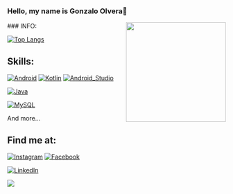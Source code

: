 ### Hello, my name is Gonzalo Olvera👋
<img align='right' src="https://media.giphy.com/media/M9gbBd9nbDrOTu1Mqx/giphy.gif" width="230">
### INFO:

[![Top Langs](https://github-readme-stats.vercel.app/api/top-langs/?username=olvera93&layout=compact)](https://github.com/anuraghazra/github-readme-stats)


## Skills:
[![Android](https://img.shields.io/badge/Android-3DDC84?style=for-the-badge&logo=android&logoColor=white&labelColor=101010)]()
[![Kotlin](https://img.shields.io/badge/Kotlin-0095D5?style=for-the-badge&logo=kotlin&logoColor=white&labelColor=101010)]()
[![Android_Studio](https://img.shields.io/badge/Android_Studio-3DDC84?style=for-the-badge&logo=android-studio&logoColor=white&labelColor=101010)]()

[![Java](https://img.shields.io/badge/Java-007396?style=for-the-badge&logo=java&logoColor=white&labelColor=101010)]()

[![MySQL](https://img.shields.io/badge/MySQL-4479A1?style=for-the-badge&logo=mysql&logoColor=white&labelColor=101010)]()

And more...

## Find me at:
[![Instagram](https://img.shields.io/badge/Instagram-@olvera.gonzalo2-E4405F?style=for-the-badge&logo=instagram&logoColor=white&labelColor=101010)](https://www.instagram.com/olvera.gonzalo2)
[![Facebook](https://img.shields.io/badge/Facebook-Gonzalo_Olvera-1877F2?style=for-the-badge&logo=facebook&logoColor=white&labelColor=101010)](https://www.facebook.com/gonzalo.olvera.56/)

[![LinkedIn](https://img.shields.io/badge/LinkedIn-Gonzalo_Olvera-0077B5?style=for-the-badge&logo=linkedin&logoColor=white&labelColor=101010)](https://www.linkedin.com/in/gonzalo-olvera-monroy-78540919b/)

![](https://komarev.com/ghpvc/?username=olvera93)
